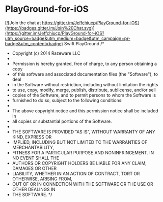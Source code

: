 # PlayGround-for-iOS

[![Join the chat at https://gitter.im/Jeffchiucp/PlayGround-for-iOS](https://badges.gitter.im/Join%20Chat.svg)](https://gitter.im/Jeffchiucp/PlayGround-for-iOS?utm_source=badge&utm_medium=badge&utm_campaign=pr-badge&utm_content=badge)
Swift PlayGround
/*
* Copyright (c) 2014 Razeware LLC
*
* Permission is hereby granted, free of charge, to any person obtaining a copy
* of this software and associated documentation files (the "Software"), to deal
* in the Software without restriction, including without limitation the rights
* to use, copy, modify, merge, publish, distribute, sublicense, and/or sell
* copies of the Software, and to permit persons to whom the Software is
* furnished to do so, subject to the following conditions:
*
* The above copyright notice and this permission notice shall be included in
* all copies or substantial portions of the Software.
*
* THE SOFTWARE IS PROVIDED "AS IS", WITHOUT WARRANTY OF ANY KIND, EXPRESS OR
* IMPLIED, INCLUDING BUT NOT LIMITED TO THE WARRANTIES OF MERCHANTABILITY,
* FITNESS FOR A PARTICULAR PURPOSE AND NONINFRINGEMENT. IN NO EVENT SHALL THE
* AUTHORS OR COPYRIGHT HOLDERS BE LIABLE FOR ANY CLAIM, DAMAGES OR OTHER
* LIABILITY, WHETHER IN AN ACTION OF CONTRACT, TORT OR OTHERWISE, ARISING FROM,
* OUT OF OR IN CONNECTION WITH THE SOFTWARE OR THE USE OR OTHER DEALINGS IN
* THE SOFTWARE.
*/
